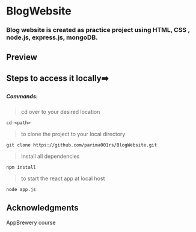 # BlogWebsite

### Blog website is created as practice project using HTML, CSS , node.js, express.js, mongoDB.

## Preview


## Steps to access it locally➡️

##### Commands:

> cd over to your desired location

```cd <path>```

> to clone the project to your local directory

`git clone https://github.com/parima001rs/BlogWebsite.git`

> Install all dependencies

`npm install`

> to start the react app at local host

`node app.js`

## Acknowledgments

AppBrewery course
